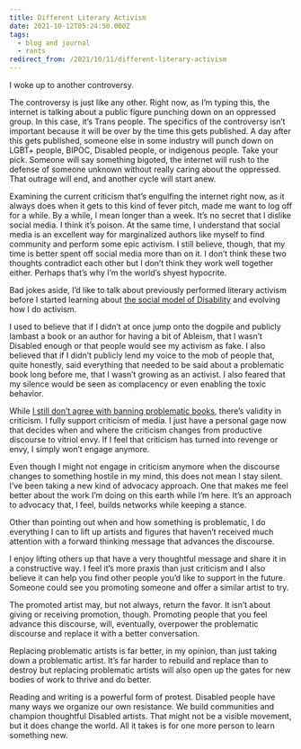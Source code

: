 ```yaml
---
title: Different Literary Activism
date: 2021-10-12T05:24:50.000Z
tags:
  - blog and journal
  - rants
redirect_from: /2021/10/11/different-literary-activism
---
```


I woke up to another controversy.

The controversy is just like any other. Right now, as I’m typing this, the internet is talking about a public figure punching down on an oppressed group. In this case, it’s Trans people. The specifics of the controversy isn’t important because it will be over by the time this gets published. A day after this gets published, someone else in some industry will punch down on LGBT+ people, BIPOC, Disabled people, or indigenous people. Take your pick. Someone will say something bigoted, the internet will rush to the defense of someone unknown without really caring about the oppressed. That outrage will end, and another cycle will start anew.

Examining the current criticism that’s engulfing the internet right now, as it always does when it gets to this kind of fever pitch, made me want to log off for a while. By a while, I mean longer than a week. It’s no secret that I dislike social media. I think it’s poison. At the same time, I understand that social media is an excellent way for marginalized authors like myself to find community and perform some epic activism. I still believe, though, that my time is better spent off social media more than on it. I don’t think these two thoughts contradict each other but I don’t think they work well together either. Perhaps that’s why I’m the world’s shyest hypocrite.

Bad jokes aside, I’d like to talk about previously performed literary activism before I started learning about [the social model of Disability](https://youtu.be/s6wavnGIR3w) and evolving how I do activism.

I used to believe that if I didn’t at once jump onto the dogpile and publicly lambast a book or an author for having a bit of Ableism, that I wasn’t Disabled enough or that people would see my activism as fake. I also believed that if I didn’t publicly lend my voice to the mob of people that, quite honestly, said everything that needed to be said about a problematic book long before me, that I wasn’t growing as an activist. I also feared that my silence would be seen as complacency or even enabling the toxic behavior.

While [I still don’t agree with banning problematic books,](/posts/4713) there’s validity in criticism. I fully support criticism of media. I just have a personal gage now that decides when and where the criticism changes from productive discourse to vitriol envy. If I feel that criticism has turned into revenge or envy, I simply won’t engage anymore.

Even though I might not engage in criticism anymore when the discourse changes to something hostile in my mind, this does not mean I stay silent. I’ve been taking a new kind of advocacy approach. One that makes me feel better about the work I’m doing on this earth while I’m here. It’s an approach to advocacy that, I feel, builds networks while keeping a stance.

Other than pointing out when and how something is problematic, I do everything I can to lift up artists and figures that haven’t received much attention with a forward thinking message that advances the discourse.

I enjoy lifting others up that have a very thoughtful message and share it in a constructive way. I feel it’s more praxis than just criticism and I also believe it can help you find other people you’d like to support in the future. Someone could see you promoting someone and offer a similar artist to try.

The promoted artist may, but not always, return the favor. It isn’t about giving or receiving promotion, though. Promoting people that you feel advance this discourse, will, eventually, overpower the problematic discourse and replace it with a better conversation.

Replacing problematic artists is far better, in my opinion, than just taking down a problematic artist. It’s far harder to rebuild and replace than to destroy but replacing problematic artists will also open up the gates for new bodies of work to thrive and do better.

Reading and writing is a powerful form of protest. Disabled people have many ways we organize our own resistance. We build communities and champion thoughtful Disabled artists. That might not be a visible movement, but it does change the world. All it takes is for one more person to learn something new.
